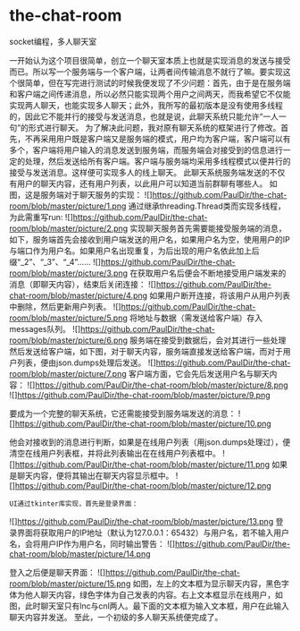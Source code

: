 # the-chat-room
socket编程，多人聊天室

一开始认为这个项目很简单，创立一个聊天室本质上也就是实现消息的发送与接受而已。所以写一个服务端与一个客户端，让两者间传输消息不就行了嘛。要实现这个很简单，但在写完进行测试的时候我便发现了不少问题：首先，由于是在服务端和客户端之间传递消息，所以必然只能实现两个用户之间两天，而我希望它不仅能实现两人聊天，也能实现多人聊天；此外，我所写的最初版本是没有使用多线程的，因此它不能并行的接受与发送消息，也就是说，此聊天系统只能允许“一人一句”的形式进行聊天。
	为了解决此问题，我对原有聊天系统的框架进行了修改。首先，不再采用用户既是客户端又是服务端的模式，用户均为客户端，客户端可以有多个，客户端将用户输入的消息发送到服务端，而服务端会对接受到的信息进行一定的处理，然后发送给所有客户端。客户端与服务端均采用多线程模式以便并行的接受与发送消息。这样便可实现多人的线上聊天。
	此聊天系统服务端发送的不仅有用户的聊天内容，还有用户列表，以此用户可以知道当前群聊有哪些人。
	如图，这是服务端对于聊天服务的实现：
 ![]https://github.com/PaulDir/the-chat-room/blob/master/picture/1.png
通过继承threading.Thread类而实现多线程，为此需重写run:
 ![]https://github.com/PaulDir/the-chat-room/blob/master/picture/2.png
实现聊天服务首先需要能接受服务端的消息，如下，服务端首先会接收到用户端发送的用户名，如果用户名为空，使用用户的IP与端口作为用户名。如果用户名出现重复，为后出现的用户名依此加上后缀“_2”、“_3”、“_4”……
 ![]https://github.com/PaulDir/the-chat-room/blob/master/picture/3.png
在获取用户名后便会不断地接受用户端发来的消息（即聊天内容），结束后关闭连接：
 ![]https://github.com/PaulDir/the-chat-room/blob/master/picture/4.png
如果用户断开连接，将该用户从用户列表中删除，然后更新用户列表。
 ![]https://github.com/PaulDir/the-chat-room/blob/master/picture/5.png
将地址与数据（需发送给客户端）存入messages队列。
 ![]https://github.com/PaulDir/the-chat-room/blob/master/picture/6.png
服务端在接受到数据后，会对其进行一些处理然后发送给客户端，如下图，对于聊天内容，服务端直接发送给客户端，而对于用户列表，便由json.dumps处理后发送。
 ![]https://github.com/PaulDir/the-chat-room/blob/master/picture/7.png
客户端方面，它会先后发送用户名与聊天内容：
 ![]https://github.com/PaulDir/the-chat-room/blob/master/picture/8.png
  ![]https://github.com/PaulDir/the-chat-room/blob/master/picture/9.png

要成为一个完整的聊天系统，它还需能接受到服务端发送的消息：
 ![]https://github.com/PaulDir/the-chat-room/blob/master/picture/10.png

他会对接收到的消息进行判断，如果是在线用户列表（用json.dumps处理过），便清空在线用户列表框，并将此列表输出在在线用户列表框中。
 ![]https://github.com/PaulDir/the-chat-room/blob/master/picture/11.png
如果是聊天内容，便将其输出在聊天内容显示框中。
 ![]https://github.com/PaulDir/the-chat-room/blob/master/picture/12.png

	UI通过tkinter库实现，首先是登录界面：
 ![]https://github.com/PaulDir/the-chat-room/blob/master/picture/13.png
	登录界面将获取用户的IP地址（默认为127.0.0.1：65432）与用户名，若不输入用户名，会将用户IP作为用户名，同时输出警告：
 ![]https://github.com/PaulDir/the-chat-room/blob/master/picture/14.png

登入之后便是聊天界面：
 ![]https://github.com/PaulDir/the-chat-room/blob/master/picture/15.png
	如图，左上的文本框为显示聊天内容，黑色字体为他人聊天内容，绿色字体为自己发表的内容。右上文本框显示在线用户，如图，此时聊天室只有lnc与cnl两人。最下面的文本框为输入文本框，用户在此输入聊天内容并发送。
	至此，一个初级的多人聊天系统便完成了。
